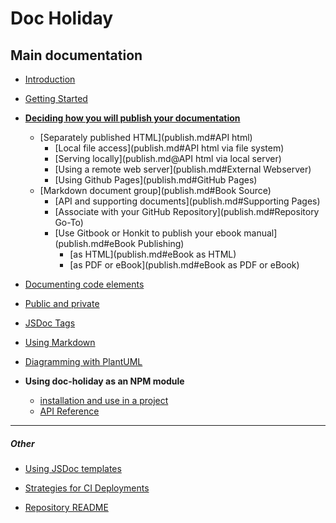
# Doc Holiday

## Main documentation
- [Introduction](intro.md)
- [Getting Started](Getting%20Started.md)


- __[Deciding how you will publish your documentation](publish.md)__
  - [Separately published HTML](publish.md#API html)
    - [Local file access](publish.md#API html via file system)
    - [Serving locally](publish.md@API html via local server)
    - [Using a remote web server](publish.md#External Webserver)
    - [Using Github Pages](publish.md#GitHub Pages)
  - [Markdown document group](publish.md#Book Source)
    - [API and supporting documents](publish.md#Supporting Pages)
    - [Associate with your GitHub Repository](publish.md#Repository Go-To)
    - [Use Gitbook or Honkit to publish your ebook manual](publish.md#eBook Publishing)
      - [as HTML](publish.md#eBook as HTML)
      - [as PDF or eBook](publish.md#eBook as PDF or eBook)
      

- [Documenting code elements]()
- [Public and private]()
- [JSDoc Tags]()
- [Using Markdown]()
- [Diagramming with PlantUML]()


- __Using doc-holiday as an NPM module__
  - [installation and use in a project]() 
  - [API Reference](API.md)



<hr/>

##### Other
- [Using JSDoc templates]()
- [Strategies for CI Deployments]() 


- [Repository README](../README.md)

